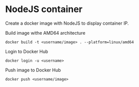 # NodeJS container 

Create a docker image with NodeJS to display container IP.

Build image withe AMD64 architecture
```
docker build -t <username/image> . --platform=linux/amd64
```

Login to Docker Hub
```
docker login -u <username>
```

Push image to Docker Hub
```
docker push <username/image>
```